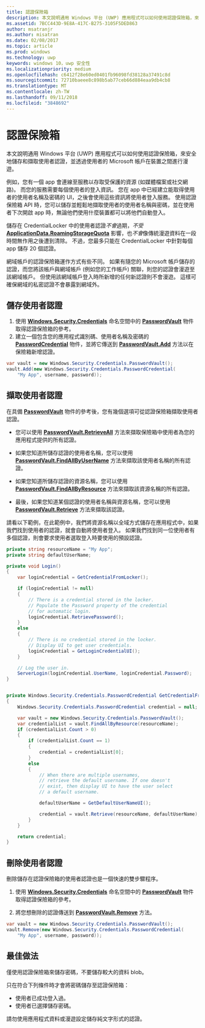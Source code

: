 ```yaml
---
title: 認證保險箱
description: 本文說明通用 Windows 平台 (UWP) 應用程式可以如何使用認證保險箱，來安全地儲存和擷取使用者認證，並透過使用者的 Microsoft 帳戶在裝置之間進行漫遊。
ms.assetid: 7BCC443D-9E8A-417C-B275-3105F5DED863
author: msatranjr
ms.author: misatran
ms.date: 02/08/2017
ms.topic: article
ms.prod: windows
ms.technology: uwp
keywords: windows 10，uwp 安全性
ms.localizationpriority: medium
ms.openlocfilehash: c6412f28e60ed0401fb96098fd38128a37491c8d
ms.sourcegitcommit: 72710baeee8c898b5ab77ceb66d884eaa9db4cb8
ms.translationtype: MT
ms.contentlocale: zh-TW
ms.lasthandoff: 09/11/2018
ms.locfileid: "3848692"
---
```

# <a name="credential-locker"></a>認證保險箱




本文說明通用 Windows 平台 (UWP) 應用程式可以如何使用認證保險箱，來安全地儲存和擷取使用者認證，並透過使用者的 Microsoft 帳戶在裝置之間進行漫遊。

例如，您有一個 app 會連線至服務以存取受保護的資源 (如媒體檔案或社交網路)。 而您的服務需要每個使用者的登入資訊。 您在 app 中已經建立能取得使用者的使用者名稱及密碼的 UI，之後會使用這些資訊將使用者登入服務。 使用認證保險箱 API 時，您可以儲存並輕鬆地擷取使用者的使用者名稱與密碼，並在使用者下次開啟 app 時，無論他們使用什麼裝置都可以將他們自動登入。

儲存在 CredentialLocker 中的使用者認證*不會*過期，*不受* [**ApplicationData.RoamingStorageQuota**](https://msdn.microsoft.com/library/windows/apps/br241625) 影響，也*不會*像傳統漫遊資料在一段時間無作用之後遭到清除。 不過，您最多只能在 CredentialLocker 中針對每個 app 儲存 20 個認證。

網域帳戶的認證保險箱運作方式有些不同。 如果有隨您的 Microsoft 帳戶儲存的認證，而您將該帳戶與網域帳戶 (例如您的工作帳戶) 關聯，則您的認證會漫遊至該網域帳戶。 但使用該網域帳戶登入時所新增的任何新認證則不會漫遊。 這樣可確保網域的私密認證不會暴露到網域外。

## <a name="storing-user-credentials"></a>儲存使用者認證


1.  使用 [**Windows.Security.Credentials**](https://msdn.microsoft.com/library/windows/apps/br227089) 命名空間中的 [**PasswordVault**](https://msdn.microsoft.com/library/windows/apps/br227081) 物件取得認證保險箱的參考。
2.  建立一個包含您的應用程式識別碼、使用者名稱及密碼的 [**PasswordCredential**](https://msdn.microsoft.com/library/windows/apps/br227061) 物件，並將它傳送到 [**PasswordVault.Add**](https://msdn.microsoft.com/library/windows/apps/hh701231) 方法以在保險箱新增認證。

```cs
var vault = new Windows.Security.Credentials.PasswordVault();
vault.Add(new Windows.Security.Credentials.PasswordCredential(
    "My App", username, password));
```

## <a name="retrieving-user-credentials"></a>擷取使用者認證


在具備 [**PasswordVault**](https://msdn.microsoft.com/library/windows/apps/br227081) 物件的參考後，您有幾個選項可從認證保險箱擷取使用者認證。

-   您可以使用 [**PasswordVault.RetrieveAll**](https://msdn.microsoft.com/library/windows/apps/br227088) 方法來擷取保險箱中使用者為您的應用程式提供的所有認證。

-   如果您知道所儲存認證的使用者名稱，您可以使用 [**PasswordVault.FindAllByUserName**](https://msdn.microsoft.com/library/windows/apps/br227084) 方法來擷取該使用者名稱的所有認證。

-   如果您知道所儲存認證的資源名稱，您可以使用 [**PasswordVault.FindAllByResource**](https://msdn.microsoft.com/library/windows/apps/br227083) 方法來擷取該資源名稱的所有認證。

-   最後，如果您知道某個認證的使用者名稱與資源名稱，您可以使用 [**PasswordVault.Retrieve**](https://msdn.microsoft.com/library/windows/apps/br227087) 方法來擷取該認證。

請看以下範例，在此範例中，我們將資源名稱以全域方式儲存在應用程式中，如果我們找到使用者的認證，就會自動將使用者登入。 如果我們找到同一位使用者有多個認證，則會要求使用者選取登入時要使用的預設認證。

```cs
private string resourceName = "My App";
private string defaultUserName;

private void Login()
{
    var loginCredential = GetCredentialFromLocker();

    if (loginCredential != null)
    {
        // There is a credential stored in the locker.
        // Populate the Password property of the credential
        // for automatic login.
        loginCredential.RetrievePassword();
    }
    else
    {
        // There is no credential stored in the locker.
        // Display UI to get user credentials.
        loginCredential = GetLoginCredentialUI();
    }

    // Log the user in.
    ServerLogin(loginCredential.UserName, loginCredential.Password);
}


private Windows.Security.Credentials.PasswordCredential GetCredentialFromLocker()
{
    Windows.Security.Credentials.PasswordCredential credential = null;

    var vault = new Windows.Security.Credentials.PasswordVault();
    var credentialList = vault.FindAllByResource(resourceName);
    if (credentialList.Count > 0)
    {
        if (credentialList.Count == 1)
        {
            credential = credentialList[0];
        }
        else
        {
            // When there are multiple usernames,
            // retrieve the default username. If one doesn't
            // exist, then display UI to have the user select
            // a default username.

            defaultUserName = GetDefaultUserNameUI();

            credential = vault.Retrieve(resourceName, defaultUserName);
        }
    }

    return credential;
}
```

## <a name="deleting-user-credentials"></a>刪除使用者認證


刪除儲存在認證保險箱的使用者認證也是一個快速的雙步驟程序。

1.  使用 [**Windows.Security.Credentials**](https://msdn.microsoft.com/library/windows/apps/br227089) 命名空間中的 [**PasswordVault**](https://msdn.microsoft.com/library/windows/apps/br227081) 物件取得認證保險箱的參考。

2.  將您想刪除的認證傳送到 [**PasswordVault.Remove**](https://msdn.microsoft.com/library/windows/apps/hh701242) 方法。

```cs
var vault = new Windows.Security.Credentials.PasswordVault();
vault.Remove(new Windows.Security.Credentials.PasswordCredential(
    "My App", username, password));
```

## <a name="best-practices"></a>最佳做法


僅使用認證保險箱來儲存密碼，不要儲存較大的資料 blob。

只在符合下列條件時才會將密碼儲存至認證保險箱：

-   使用者已成功登入過。
-   使用者已選擇儲存密碼。

請勿使用應用程式資料或漫遊設定儲存純文字形式的認證。
